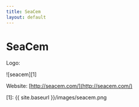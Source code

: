 ```yaml
---
title: SeaCem
layout: default
---
```

# SeaCem

Logo: 

![seacem][1]

Website: 
[http://seacem.com/](http://seacem.com/)

[1]: {{ site.baseurl }}/images/seacem.png
